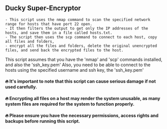 ## Ducky Super-Encryptor
    - This script uses the nmap command to scan the specified network range for hosts that have port 22 open. 
    - It then filters the output to get only the IP addresses of the hosts, and save them in a file called hosts.txt. 
    - The script then uses the scp command to connect to each host, copy all files and folders, 
    - encrypt all the files and folders, delete the original unencrypted files, and send back the encrypted files to the host.

This script assumes that you have the 'nmap' and 'scp' commands installed, and also the 'ssh_key.pem' 
Also, you need to be able to connect to the hosts using the specified username and ssh key, the 'ssh_key.pem'

#### 🔥 It's important to note that this script can cause serious damage if not used carefully. 
#### 🔥 Encrypting all files on a host may render the system unusable, as many system files are required for the system to function properly. 
#### 🔥 Please ensure you have the necessary permissions, access rights and backups before running this script.
